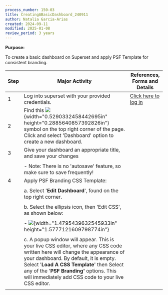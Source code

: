 ```yaml
---
process_number: 150-03
title: CreatingABasicDashboard_240911
author: Natalia Garcia-Arias
created: 2024-09-11
modified: 2025-01-08
review_period: 3 years
---
```


**Purpose:**



To create a basic dashboard on Superset and apply PSF Template for consistent branding.



| **Step** | **Major Activity** | **References, Forms and Details** |
| -------- | ------------------ | --------------------------------- |
| 1 | Log into superset with your provided credentials. | [Click here to log in](https://marinescience.info/superset/welcome/) |
| 2 | Find this ![](media/image1.png){width="0.5290332458442695in" height="0.2885640857392826in"} symbol on the top right corner of the page. Click and select 'Dashboard' option to create a new dashboard. |  |
| 3 | Give your dashboard an appropriate title, and save your changes |  |
|  |  |  |
|  | - Note: There is no 'autosave' feature, so make sure to save frequently! |  |
| 4 | Apply PSF Branding CSS Template: |  |
|  |  |  |
|  | a.  Select '**Edit Dashboard**', found on the top right corner. |  |
|  |  |  |
|  | b.  Select the ellipsis icon, then 'Edit CSS', as shown below: |  |
|  |  |  |
|  | - ![](media/image2.png){width="1.4795439632545933in" height="1.5777121609798774in"} |  |
|  |  |  |
|  | c.  A popup window will appear. This is your live CSS editor, where any CSS code written here will change the appearance of your dashboard. By default, it is empty. Select '**Load A CSS Template**' then Select any of the '**PSF Branding'** options. This will immediately add CSS code to your live CSS editor. |  |
|  |  |  |

